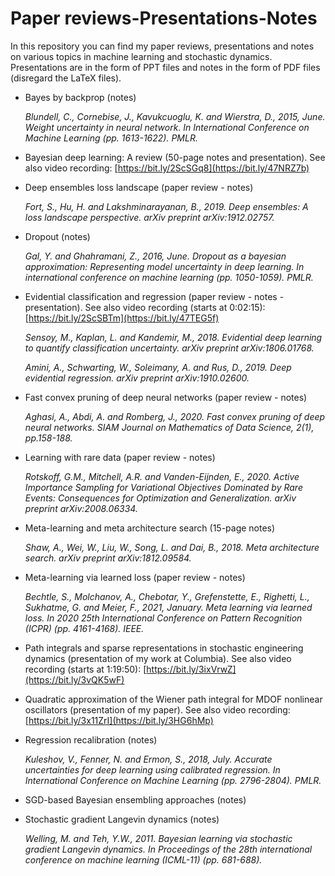 # Paper reviews-Presentations-Notes

In this repository you can find my paper reviews, presentations and notes on various topics in machine learning and stochastic dynamics.
Presentations are in the form of PPT files and notes in the form of PDF files (disregard the LaTeX files).

* Bayes by backprop (notes)

  *Blundell, C., Cornebise, J., Kavukcuoglu, K. and Wierstra, D., 2015, June. Weight uncertainty in neural network. In International Conference on Machine Learning (pp. 1613-1622). PMLR.*
  
* Bayesian deep learning: A review (50-page notes and presentation). See also video recording: [https://bit.ly/2ScSGq8](https://bit.ly/47NRZ7b)
  
* Deep ensembles loss landscape (paper review - notes)

  *Fort, S., Hu, H. and Lakshminarayanan, B., 2019. Deep ensembles: A loss landscape perspective. arXiv preprint arXiv:1912.02757.*

* Dropout (notes)

  *Gal, Y. and Ghahramani, Z., 2016, June. Dropout as a bayesian approximation: Representing model uncertainty in deep learning. In international conference on machine learning (pp. 1050-1059). PMLR.*

* Evidential classification and regression (paper review - notes - presentation). See also video recording (starts at 0:02:15): [https://bit.ly/2ScSBTm](https://bit.ly/47TEG5f)

  *Sensoy, M., Kaplan, L. and Kandemir, M., 2018. Evidential deep learning to quantify classification uncertainty. arXiv preprint arXiv:1806.01768.*

  *Amini, A., Schwarting, W., Soleimany, A. and Rus, D., 2019. Deep evidential regression. arXiv preprint arXiv:1910.02600.*

* Fast convex pruning of deep neural networks (paper review - notes)

  *Aghasi, A., Abdi, A. and Romberg, J., 2020. Fast convex pruning of deep neural networks. SIAM Journal on Mathematics of Data Science, 2(1), pp.158-188.*
  
* Learning with rare data (paper review - notes)

  *Rotskoff, G.M., Mitchell, A.R. and Vanden-Eijnden, E., 2020. Active Importance Sampling for Variational Objectives Dominated by Rare Events: Consequences for Optimization and Generalization. arXiv preprint arXiv:2008.06334.*
  
* Meta-learning and meta architecture search (15-page notes)

  *Shaw, A., Wei, W., Liu, W., Song, L. and Dai, B., 2018. Meta architecture search. arXiv preprint arXiv:1812.09584.*
  
* Meta-learning via learned loss (paper review - notes)

  *Bechtle, S., Molchanov, A., Chebotar, Y., Grefenstette, E., Righetti, L., Sukhatme, G. and Meier, F., 2021, January. Meta learning via learned loss. In 2020 25th International Conference on Pattern Recognition (ICPR) (pp. 4161-4168). IEEE.*
  
* Path integrals and sparse representations in stochastic engineering dynamics (presentation of my work at Columbia). See also video recording (starts at 1:19:50): [https://bit.ly/3ixVrwZ](https://bit.ly/3vQK5wF)
  
* Quadratic approximation of the Wiener path integral for MDOF nonlinear oscillators (presentation of my paper). See also video recording: [https://bit.ly/3x11ZrI](https://bit.ly/3HG6hMp)
  
* Regression recalibration (notes)

  *Kuleshov, V., Fenner, N. and Ermon, S., 2018, July. Accurate uncertainties for deep learning using calibrated regression. In International Conference on Machine Learning (pp. 2796-2804). PMLR.*
  
* SGD-based Bayesian ensembling approaches (notes)

* Stochastic gradient Langevin dynamics (notes)

  *Welling, M. and Teh, Y.W., 2011. Bayesian learning via stochastic gradient Langevin dynamics. In Proceedings of the 28th international conference on machine learning (ICML-11) (pp. 681-688).*

 
